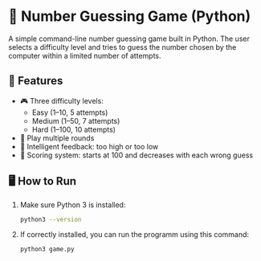 # 🎯 Number Guessing Game (Python)

A simple command-line number guessing game built in Python. The user selects a difficulty level and tries to guess the number chosen by the computer within a limited number of attempts.

## 🚀 Features

- 🎮 Three difficulty levels:
  - Easy (1–10, 5 attempts)
  - Medium (1–50, 7 attempts)
  - Hard (1–100, 10 attempts)
- 🔁 Play multiple rounds
- 🧠 Intelligent feedback: too high or too low
- 🧮 Scoring system: starts at 100 and decreases with each wrong guess

## 🖥️ How to Run

1. Make sure Python 3 is installed:
   ```bash
   python3 --version

2. If correctly installed, you can run the programm using this command:
    ```bash
   python3 game.py